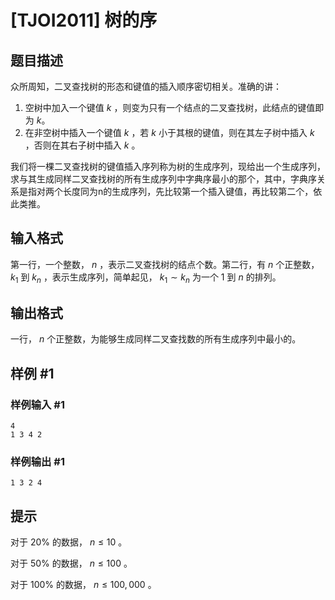 # [TJOI2011] 树的序

## 题目描述

众所周知，二叉查找树的形态和键值的插入顺序密切相关。准确的讲： 
1. 空树中加入一个键值 $k$ ，则变为只有一个结点的二叉查找树，此结点的键值即为 $k$。
2. 在非空树中插入一个键值 $k$ ，若 $k$ 小于其根的键值，则在其左子树中插入 $k$ ，否则在其右子树中插入 $k$ 。

我们将一棵二叉查找树的键值插入序列称为树的生成序列，现给出一个生成序列，求与其生成同样二叉查找树的所有生成序列中字典序最小的那个，其中，字典序关系是指对两个长度同为n的生成序列，先比较第一个插入键值，再比较第二个，依此类推。

## 输入格式

第一行，一个整数， $n$ ，表示二叉查找树的结点个数。第二行，有 $n$ 个正整数， $k_1$ 到 $k_n$ ，表示生成序列，简单起见， $k_1 \sim k_n$ 为一个 $1$ 到 $n$ 的排列。

## 输出格式

一行， $n$ 个正整数，为能够生成同样二叉查找数的所有生成序列中最小的。

## 样例 #1

### 样例输入 #1
```
4
1 3 4 2
```

### 样例输出 #1

```
1 3 2 4
```

## 提示

对于 $20\%$ 的数据， $n ≤ 10$ 。

对于 $50\%$ 的数据， $n ≤ 100$ 。

对于 $100\%$ 的数据， $n ≤ 100,000$ 。

